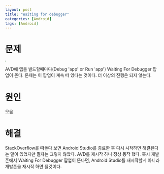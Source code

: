 ```yaml
---
layout: post
title: "Waiting for debugger"
categories: [Android]
tags: [Android]
---
```


# 문제

<img src="https://raw.githubusercontent.com/ovso/ovso.github.io/master/images/waiting-for-debugger.png" style="zoom:20%;" />

AVD에 앱을 빌드할때마다(Debug 'app' or Run 'app') Waiting For Debugger 팝업이 뜬다. 문제는 이 팝업이 계속 떠 있다는 것이다. 더 이상의 진행은 되지 않는다. 

# 원인

모음

# 해결

StackOverflow를 떠돌다 보면 Android Studio를 종료한 후 다시 시작하면 해결된다는 말이 있었지만 필자는 그렇지 않았다. AVD를 재시작 하니 정상 동작 했다. 혹시 개발폰에서 Waiting For Debugger 팝업이 뜬다면, Android Studio를 재시작할게 아니라 개발폰을 재시작 하면 될것이다.